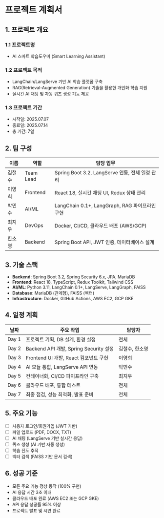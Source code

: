 # 프로젝트 계획서

## 1. 프로젝트 개요

### 1.1 프로젝트명
- AI 스마트 학습도우미 (Smart Learning Assistant)

### 1.2 프로젝트 목적
- LangChain/LangServe 기반 AI 학습 플랫폼 구축
- RAG(Retrieval-Augmented Generation) 기술을 활용한 개인화 학습 지원
- 실시간 AI 채팅 및 자동 퀴즈 생성 기능 제공

### 1.3 프로젝트 기간
- 시작일: 2025.07.07
- 종료일: 2025.07.14
- 총 기간: 7일

## 2. 팀 구성

| 이름 | 역할 | 담당 업무 |
|------|------|-----------|
| 김철수 | Team Lead | Spring Boot 3.2, LangServe 연동, 전체 일정 관리 |
| 이영희 | Frontend | React 18, 실시간 채팅 UI, Redux 상태 관리 |
| 박민수 | AI/ML | LangChain 0.1+, LangGraph, RAG 파이프라인 구현 |
| 최지우 | DevOps | Docker, CI/CD, 클라우드 배포 (AWS/GCP) |
| 한소영 | Backend | Spring Boot API, JWT 인증, 데이터베이스 설계 |

## 3. 기술 스택

- **Backend**: Spring Boot 3.2, Spring Security 6.x, JPA, MariaDB
- **Frontend**: React 18, TypeScript, Redux Toolkit, Tailwind CSS
- **AI/ML**: Python 3.11, LangChain 0.1+, LangServe, LangGraph, FAISS
- **Database**: MariaDB (관계형), FAISS (벡터)
- **Infrastructure**: Docker, GitHub Actions, AWS EC2, GCP GKE

## 4. 일정 계획

| 날짜 | 주요 작업 | 담당자 |
|------|----------|--------|
| Day 1 | 프로젝트 기획, DB 설계, 환경 설정 | 전체 |
| Day 2 | Backend API 개발, Spring Security 설정 | 김철수, 한소영 |
| Day 3 | Frontend UI 개발, React 컴포넌트 구현 | 이영희 |
| Day 4 | AI 모듈 통합, LangServe API 연동 | 박민수 |
| Day 5 | 컨테이너화, CI/CD 파이프라인 구축 | 최지우 |
| Day 6 | 클라우드 배포, 통합 테스트 | 전체 |
| Day 7 | 최종 점검, 성능 최적화, 발표 준비 | 전체 |

## 5. 주요 기능

- [ ] 사용자 로그인/회원가입 (JWT 기반)
- [ ] 파일 업로드 (PDF, DOCX, TXT)
- [ ] AI 채팅 (LangServe 기반 실시간 응답)
- [ ] 퀴즈 생성 (AI 기반 자동 생성)
- [ ] 학습 진도 추적
- [ ] 벡터 검색 (FAISS 기반 문서 검색)

## 6. 성공 기준

- 모든 주요 기능 정상 동작 (100% 구현)
- AI 응답 시간 3초 이내
- 클라우드 배포 완료 (AWS EC2 또는 GCP GKE)
- API 응답 성공률 95% 이상
- 프로젝트 발표 및 시연 완료